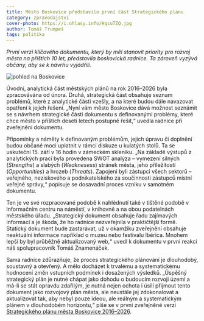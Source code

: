 ```yaml
---
title: Město Boskovice představilo první část Strategického plánu
category: zpravodajství
cover-photo: https://i.ohlasy.info/HqcuTZQ.jpg
author: Tomáš Trumpeš
tags: politika
---
```


*První verzi klíčového dokumentu, který by měl stanovit priority pro rozvoj města na příštích 10 let, představila boskovická radnice. Ta zároveň vyzývá občany, aby se k návrhu vyjádřili.*

<img src="https://i.ohlasy.info/HqcuTZQ.jpg" alt="pohled na Boskovice" class="img-responsive">

Úvodní, analytická část městských plánů na rok 2016–2026 byla zpracovávána od února. Druhá, strategická část obsahuje seznam problémů, které z analytické části vzešly, a na které budou dále navazovat opatření k jejich řešení. „Nyní vám město Boskovice dává možnost seznámit se s návrhem strategické části dokumentu s definovanými problémy, které chce město v příštích deseti letech postupně řešit,“ uvedla radnice při zveřejnění dokumentu.

Připomínky a náměty k definovaným problémům, jejich úpravu či doplnění budou občané moci uplatnit v rámci diskuze u kulatých stolů. Ta se uskuteční 15. září v 16 hodin v zámeckém skleníku. „Na základě výstupů z analytických prací byla provedena SWOT analýza – vymezení silných (_Strengths_) a slabých (_Weaknesess_) stránek města, jeho příležitostí (_Opportunities_) a hrozeb (_Threats_). Zapojeni byli zástupci všech sektorů – veřejného, neziskového a podnikatelského za součinnosti zástupců místní veřejné správy,“ popisuje se dosavadní proces vzniku v samotném dokumentu.

Ten je ve své rozpracované podobě k nahlédnutí také v tištěné podobě v informačním centru na náměstí, v knihovně a na obou podatelnách městského úřadu. „Strategický dokument obsahuje řadu zajímavých informací a je škoda, že ho radnice nezveřejnila v praktičtější formě. Statický dokument bude zastarávat, už v okamžiku zveřejnění obsahuje neaktuální informace například o muzeu nebo festivalu Ibérica. Mnohem lepší by byl průběžně aktualizovaný web,“ uvedl k dokumentu v první reakci náš spolupracovník Tomáš Znamenáček.

Sama radnice zdůrazňuje, že proces strategického plánování je dlouhodobý, soustavný a otevřený. A mělo docházet k trvalému a systematickému hodnocení změn vstupních podmínek i dosažených výsledků. „Úspěšný strategický plán je nutné chápat jako dohodu o budoucím rozvoji území a má-li se stát opravdu zdařilým, je nutná nejen ochota i úsilí přijmout tento dokument jako rozvojový plán města, ale neustále jej zdokonalovat a aktualizovat tak, aby nebyl pouze ideou, ale reálným a systematickým plánem v dlouhodobém horizontu,“ píše se v první zveřejněné verzi [Strategického plánu města Boskovice 2016–2026](https://data.ohlasy.info/2015/strategie-boskovic.pdf).
